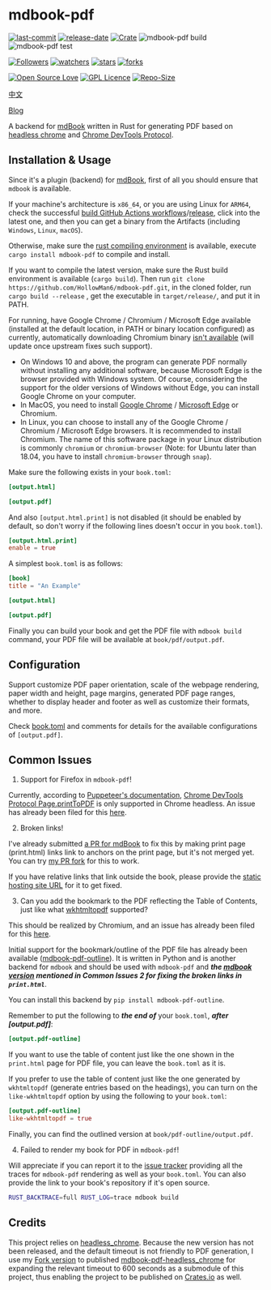 # mdbook-pdf

[![last-commit](https://img.shields.io/github/last-commit/HollowMan6/mdbook-pdf)](https://github.com/HollowMan6/mdbook-pdf/graphs/commit-activity)
[![release-date](https://img.shields.io/github/release-date/HollowMan6/mdbook-pdf)](https://github.com/HollowMan6/mdbook-pdf/releases)
[![Crate](https://img.shields.io/crates/v/mdbook-pdf.svg)](https://crates.io/crates/mdbook-pdf)
![mdbook-pdf build](https://github.com/HollowMan6/mdbook-pdf/workflows/mdbook-pdf%20build/badge.svg)
![mdbook-pdf test](https://github.com/HollowMan6/mdbook-pdf/workflows/mdbook-pdf%20test/badge.svg)

[![Followers](https://img.shields.io/github/followers/HollowMan6?style=social)](https://github.com/HollowMan6?tab=followers)
[![watchers](https://img.shields.io/github/watchers/HollowMan6/mdbook-pdf?style=social)](https://github.com/HollowMan6/mdbook-pdf/watchers)
[![stars](https://img.shields.io/github/stars/HollowMan6/mdbook-pdf?style=social)](https://github.com/HollowMan6/mdbook-pdf/stargazers)
[![forks](https://img.shields.io/github/forks/HollowMan6/mdbook-pdf?style=social)](https://github.com/HollowMan6/mdbook-pdf/network/members)

[![Open Source Love](https://img.shields.io/badge/-%E2%9D%A4%20Open%20Source-Green?style=flat-square&logo=Github&logoColor=white&link=https://hollowman6.github.io/fund.html)](https://hollowman6.github.io/fund.html)
[![GPL Licence](https://img.shields.io/badge/license-GPL-blue)](https://opensource.org/licenses/GPL-3.0/)
[![Repo-Size](https://img.shields.io/github/repo-size/HollowMan6/mdbook-pdf.svg)](https://github.com/HollowMan6/mdbook-pdf/archive/master.zip)

[中文](README_CN.md)

[Blog](https://hollowmansblog.wordpress.com/2022/01/30/mdbook-pdf-a-mdbook-backend-for-generating-pdf-files/)

A backend for [mdBook](https://github.com/rust-lang/mdBook) written in Rust for generating PDF based on [headless chrome](https://github.com/atroche/rust-headless-chrome) and [Chrome DevTools Protocol](https://chromedevtools.github.io/devtools-protocol/tot/Page/#method-printToPDF).

## Installation & Usage
Since it's a plugin (backend) for [mdBook](https://github.com/rust-lang/mdBook), first of all you should ensure that `mdbook` is available.

If your machine's architecture is `x86_64`, or you are using Linux for `ARM64`, check the successful [build GitHub Actions workflows](https://github.com/HollowMan6/mdbook-pdf/actions/workflows/build.yml?query=is%3Asuccess)/[release](https://github.com/HollowMan6/mdbook-pdf/releases), click into the latest one, and then you can get a binary from the Artifacts (including `Windows`, `Linux`, `macOS`).

Otherwise, make sure the [rust compiling environment](https://www.rust-lang.org/tools/install) is available, execute `cargo install mdbook-pdf` to compile and install.

If you want to compile the latest version, make sure the Rust build environment is available (`cargo build`).
Then run `git clone https://github.com/HollowMan6/mdbook-pdf.git`, in the cloned folder, run `cargo build --release` , get the executable in `target/release/`, and put it in PATH.

For running, have Google Chrome / Chromium / Microsoft Edge available (installed at the default location, in PATH or binary location configured) as currently, automatically downloading Chromium binary [isn't available](https://github.com/atroche/rust-headless-chrome/issues/286) (will update once upstream fixes such support).

- On Windows 10 and above, the program can generate PDF normally without installing any additional software, because Microsoft Edge is the browser provided with Windows system. Of course, considering the support for the older versions of Windows without Edge, you can install Google Chrome on your computer.
- In MacOS, you need to install [Google Chrome](https://www.google.com/chrome/) / [Microsoft Edge](https://www.microsoft.com/en-us/edge) or Chromium.
- In Linux, you can choose to install any of the Google Chrome / Chromium / Microsoft Edge browsers. It is recommended to install Chromium. The name of this software package in your Linux distribution is commonly `chromium` or `chromium-browser` (Note: for Ubuntu later than 18.04, you have to install `chromium-browser` through `snap`).

Make sure the following exists in your `book.toml`:

```toml
[output.html]

[output.pdf]
```

And also `[output.html.print]` is not disabled (it should be enabled by default, so don't worry if the following lines doesn't occur in you `book.toml`).

```toml
[output.html.print]
enable = true
```

A simplest `book.toml` is as follows:

```toml
[book]
title = "An Example"

[output.html]

[output.pdf]
```

Finally you can build your book and get the PDF file with `mdbook build` command, your PDF file will be available at `book/pdf/output.pdf`.

## Configuration
Support customize PDF paper orientation, scale of the webpage rendering, paper width and height, page margins, generated PDF page ranges, whether to display header and footer as well as customize their formats, and more.

Check [book.toml](test_doc/book.toml#L10-L36) and comments for details for the available configurations of `[output.pdf]`.

## Common Issues
1. Support for Firefox in `mdbook-pdf`!

Currently, according to [Puppeteer's documentation](https://pptr.dev/#?product=Puppeteer&show=api-pagepdfoptions), [Chrome DevTools Protocol Page.printToPDF](https://chromedevtools.github.io/devtools-protocol/tot/Page/#method-printToPDF) is only supported in Chrome headless. An issue has already been filed for this [here](https://github.com/puppeteer/puppeteer/issues/7628).

2. Broken links!

I've already submitted [a PR for mdBook](https://github.com/rust-lang/mdBook/pull/1738) to fix this by making print page (print.html) links link to anchors on the print page, but it's not merged yet. You can try [my PR fork](https://github.com/HollowMan6/mdBook) for this to work.

If you have relative links that link outside the book, please provide the [static hosting site URL](test_doc/book.toml#L17-L18) for it to get fixed.

3. Can you add the bookmark to the PDF reflecting the Table of Contents, just like what [wkhtmltopdf](https://wkhtmltopdf.org/) supported?

This should be realized by Chromium, and an issue has already been filed for this [here](https://bugs.chromium.org/p/chromium/issues/detail?id=781797).

Initial support for the bookmark/outline of the PDF file has already been available ([mdbook-pdf-outline](https://pypi.org/project/mdbook-pdf-outline/)). It is written in Python and is another backend for `mdbook` and should be used with `mdbook-pdf` and ***the [mdbook version](https://github.com/rust-lang/mdBook/pull/1738) mentioned in Common Issues 2 for fixing the broken links in `print.html`***.

You can install this backend by `pip install mdbook-pdf-outline`.

Remember to put the following to ***the end of*** your `book.toml`, ***after [output.pdf]***:

```toml
[output.pdf-outline]
```

If you want to use the table of content just like the one shown in the `print.html` page for PDF file, you can leave the `book.toml` as it is.

If you prefer to use the table of content just like the one generated by `wkhtmltopdf` (generate entries based on the headings), you can turn on the `like-wkhtmltopdf` option by using the following to your `book.toml`:

```toml
[output.pdf-outline]
like-wkhtmltopdf = true
```

Finally, you can find the outlined version at `book/pdf-outline/output.pdf`.

4. Failed to render my book for PDF in `mdbook-pdf`!

Will appreciate if you can report it to the [issue tracker](https://github.com/HollowMan6/mdbook-pdf/issues/new) providing all the traces for `mdbook-pdf` rendering as well as your `book.toml`. You can also provide the link to your book's repository if it's open source.

```bash
RUST_BACKTRACE=full RUST_LOG=trace mdbook build
```
## Credits
This project relies on [headless_chrome](https://github.com/atroche/rust-headless-chrome). Because the new version has not been released, and the default timeout is not friendly to PDF generation, I use my [Fork version](https://github.com/HollowMan6/rust-headless-chrome) to published [mdbook-pdf-headless_chrome](https://crates.io/crates/mdbook-pdf-headless_chrome) for expanding the relevant timeout to 600 seconds as a submodule of this project, thus enabling the project to be published on [Crates.io](https://crates.io/) as well.
